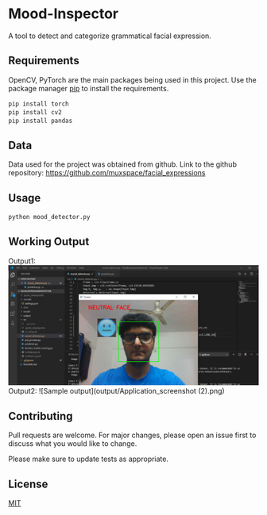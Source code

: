 # Mood-Inspector
A tool to detect and categorize grammatical facial expression.

## Requirements

OpenCV, PyTorch are the main packages being used in this project.
Use the package manager [pip](https://pip.pypa.io/en/stable/) to install the requirements.

```bash
pip install torch
pip install cv2
pip install pandas
```

## Data

Data used for the project was obtained from github. Link to the github repository: https://github.com/muxspace/facial_expressions

## Usage

```bash
python mood_detector.py
```

## Working Output 
Output1: ![Sample output](output/Application_screenshot.png)
Output2: ![Sample output](output/Application_screenshot (2).png)

## Contributing
Pull requests are welcome. For major changes, please open an issue first to discuss what you would like to change.

Please make sure to update tests as appropriate.

## License
[MIT](https://choosealicense.com/licenses/mit/)
